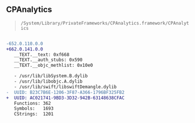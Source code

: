 ## CPAnalytics

> `/System/Library/PrivateFrameworks/CPAnalytics.framework/CPAnalytics`

```diff

-652.0.110.0.0
+662.0.141.0.0
   __TEXT.__text: 0xf668
   __TEXT.__auth_stubs: 0x590
   __TEXT.__objc_methlist: 0x10e0

   - /usr/lib/libSystem.B.dylib
   - /usr/lib/libobjc.A.dylib
   - /usr/lib/swift/libswiftDemangle.dylib
-  UUID: B23C7B6E-1206-3F87-A366-1796BF325FB2
+  UUID: AC021741-9BD3-3D32-942B-63148638CFAC
   Functions: 362
   Symbols:   1693
   CStrings:  1201

```
